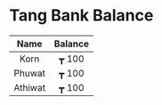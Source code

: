 # Tang Bank Balance

|        Name        |    Balance   |
|:------------------:|:------------:|
|        Korn        |     ┳ 100    |
|       Phuwat       |     ┳ 100    |
|       Athiwat      |     ┳ 100    |

